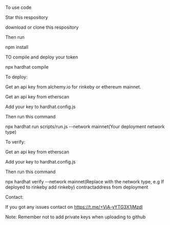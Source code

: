 To use code

Star this respository

download or clone this respository

Then run

npm install


TO compile and deploy your token

npx hardhat compile

To deploy:

Get an api key from alchemy.io for rinkeby or ethereum mainnet.

Get an api key from etherscan 

Add your key to hardhat.config.js

Then run this command 

npx hardhat run scripts/run.js --network mainnet(Your deployment network type)

To verify:

Get an api key from etherscan 

Add your key to hardhat.config.js

Then run this command

npx hardhat verify --network mainnet(Replace with the network type, e.g If deployed to rinkeby add rinkeby) contractaddress from deployment

Contact:

If you got any issues contact on https://t.me/+VjA-yYTG3X1jMzdl

Note: Remember not to add private keys when uploading to github
